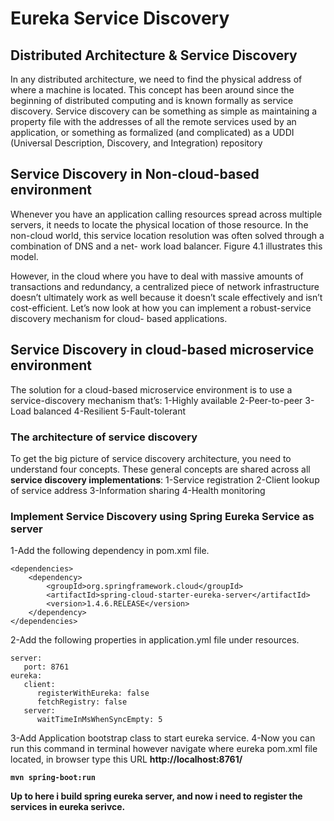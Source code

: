 # Eureka Service Discovery

## Distributed Architecture & Service Discovery
In any distributed architecture, we need to find the physical address of where a machine is located. This concept has been around since the beginning of distributed computing and is known formally as service discovery. Service discovery can be something as simple as maintaining a property file with the addresses of all the remote services used by an application, or something as formalized (and complicated) as a UDDI (Universal Description, Discovery, and Integration) repository

## Service Discovery in Non-cloud-based environment
Whenever you have an application calling resources spread across multiple servers, it needs to locate the physical location of those resource. In the non-cloud world, this service location resolution was often solved through a combination of DNS and a net- work load balancer. Figure 4.1 illustrates this model.

However, in the cloud where you have to deal with massive amounts of transactions and redundancy, a centralized piece of network infrastructure doesn’t ultimately work as well because it doesn’t scale effectively and isn’t cost-efficient. Let’s now look at how you can implement a robust-service discovery mechanism for cloud- based applications.

## Service Discovery in cloud-based microservice environment
The solution for a cloud-based microservice environment is to use a service-discovery mechanism that’s:
1-Highly available
2-Peer-to-peer
3-Load balanced
4-Resilient
5-Fault-tolerant

### The architecture of service discovery
To get the big picture of service discovery architecture, you need to understand four concepts. 
These general concepts are shared across all <b>service discovery implementations</b>:
1-Service registration
2-Client lookup of service address
3-Information sharing
4-Health monitoring

### Implement Service Discovery using Spring Eureka Service as server
1-Add the following dependency in pom.xml file.

```
<dependencies>
	<dependency>
		<groupId>org.springframework.cloud</groupId>
		<artifactId>spring-cloud-starter-eureka-server</artifactId>
		<version>1.4.6.RELEASE</version>
	</dependency>
</dependencies>
```
2-Add the following properties in application.yml file under resources.

```
server:
   port: 8761 
eureka:
   client:
      registerWithEureka: false 
      fetchRegistry: false 
   server: 
      waitTimeInMsWhenSyncEmpty: 5
```
3-Add Application bootstrap class to start eureka service.
4-Now you can run this command in terminal however navigate where eureka pom.xml file located, in browser type this URL <b>http://localhost:8761/<b/>

```
mvn spring-boot:run
```
Up to here i build spring eureka server, and now i need to register the services in eureka serivce.

 
